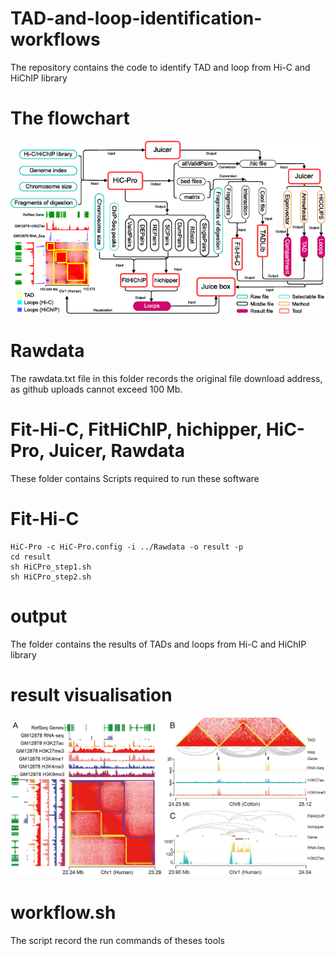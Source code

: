 # TAD-and-loop-identification-workflows
The repository contains the code to identify TAD and loop from Hi-C and HiChIP library
# The flowchart
![image](workflow/workflow.png)
# Rawdata
The rawdata.txt file in this folder records the original file download address, as github uploads cannot exceed 100 Mb.
# Fit-Hi-C, FitHiChIP, hichipper, HiC-Pro, Juicer, Rawdata
These folder contains Scripts required to run these software
# Fit-Hi-C

```shell
HiC-Pro -c HiC-Pro.config -i ../Rawdata -o result -p
cd result
sh HiCPro_step1.sh
sh HiCPro_step2.sh
```
# output
The folder contains the results of TADs and loops from Hi-C and HiChIP library
# result visualisation
![image](graphs/result.png)
# workflow.sh
The script record the run commands of theses tools

